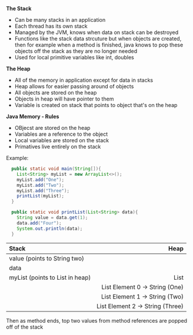 **The Stack**
- Can be many stacks in an application
- Each thread has its own stack
- Managed by the JVM, knows when data on stack can be destroyed
- Functions like the stack data strcuture but when objects are created, then for 
  example when a method is finished, java knows to pop these objects off the stack as they 
  are no longer needed
- Used for local primitive variables like int, doubles
  
**The Heap**
- All of the memory in application except for data in stacks
- Heap allows for easier passing around of objects
- All objects are stored on the heap
- Objects in heap will have pointer to them
- Variable is created on stack that points to object that's on the heap


**Java Memory - Rules**
- OBjecst are stored on the heap
- Variables are a reference to the object
- Local variables are stored on the stack
- Primatives live entirely on the stack

Example: 
```java
  public static void main(String[]){
    List<String> myList = new ArrayList<>();
    myList.add("One");
    myList.add("Two");
    myList.add("Three");  
    printList(myList);
  }

  public static void printList(List<String> data){
    String value = data.get(1);
    data.add("Four");
    System.out.println(data);
  }

```

| Stack                           |                             Heap |
| :------------------------------ | -------------------------------: |
| value (points to String two)    |
| data                            |
| myList (points to List in heap) |                             List |
|                                 |   List Element 0 -> String (One) |
|                                 |   List Element 1 -> String (Two) |
|                                 | List Element 2 -> String (Three) |

Then as method ends, top two values from method references are popped off of the stack